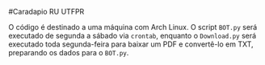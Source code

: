 #Caradapio RU UTFPR

O código é destinado a uma máquina com Arch Linux. O script `BOT.py` será executado de segunda a sábado via `crontab`, enquanto o `Download.py` será executado toda segunda-feira para baixar um PDF e convertê-lo em TXT, preparando os dados para o `BOT.py`.
